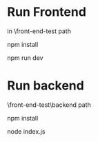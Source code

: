 # Run Frontend
in \front-end-test path

npm install

npm run dev

# Run backend
\front-end-test\backend path

npm install

node index.js


